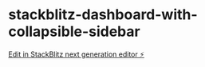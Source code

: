 # stackblitz-dashboard-with-collapsible-sidebar

[Edit in StackBlitz next generation editor ⚡️](https://stackblitz.com/~/github.com/MoFarah9/stackblitz-dashboard-with-collapsible-sidebar)